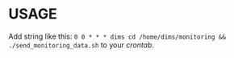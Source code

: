 # USAGE
Add string like this:
`0 0 * * * dims cd /home/dims/monitoring && ./send_monitoring_data.sh`
to your *crontab*.
